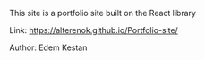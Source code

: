 This site is a portfolio site built on the React library

Link: https://alterenok.github.io/Portfolio-site/

Author: Edem Kestan

